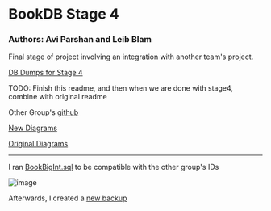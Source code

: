 # BookDB Stage 4

### Authors: Avi Parshan and Leib Blam

Final stage of project involving an integration with another team's project.

[DB Dumps for Stage 4](https://gitlab.com/avipars/db-lfs/-/tree/main/Stage4?ref_type=heads)


TODO: Finish this readme, and then when we are done with stage4, combine with original readme

Other Group's [github](https://github.com/Ravioli246/Database-Project-2024-Semester-Spring)

[New Diagrams](https://github.com/avipars/DB-Mini-Project/tree/main/Stage4/Diagrams)

[Original Diagrams](https://github.com/avipars/DB-Mini-Project/tree/main/Stage1/Diagrams)

---- 


I ran [BookBigInt.sql](https://github.com/avipars/DB-Mini-Project/Stage4/Commands/BookBigInt.sql) to be compatible with the other group's IDs

![image](https://github.com/user-attachments/assets/304f3285-14ff-437d-9a1d-d0c515d6dcc5)

Afterwards, I created a [new backup](https://gitlab.com/avipars/db-lfs/-/tree/main/Stage4?ref_type=heads) 
